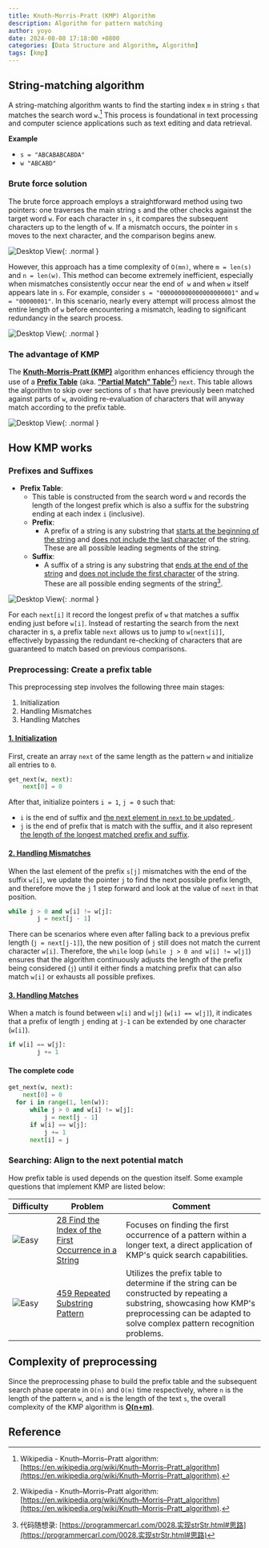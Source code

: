 ```yaml
---
title: Knuth-Morris-Pratt (KMP) Algorithm
description: Algorithm for pattern matching
author: yoyo
date: 2024-08-08 17:18:00 +0800
categories: [Data Structure and Algorithm, Algorithm]
tags: [kmp]
---
```


## String-matching algorithm

A string-matching algorithm wants to find the starting index `m` in string `s` that matches the search word `w`.[^wiki] This process is foundational in text processing and computer science applications such as text editing and data retrieval.

**Example**
  - `s = "ABCABABCABDA"`
  - `w "ABCABD"`

### Brute force solution

The brute force approach employs a straightforward method using two pointers: one traverses the main string `s` and the other checks against the target word `w`. For each character in `s`, it compares the subsequent characters up to the length of `w`. If a mismatch occurs, the pointer in `s` moves to the next character, and the comparison begins anew.

![Desktop View](/assets/image/algorithm/kmp/string-matching-algorithm-1.jpeg){: .normal }

However, this approach has a time complexity of `O(mn)`, where `m = len(s)` and `n = len(w)`. This method can become extremely inefficient, especially when mismatches consistently occur near the end of` w` and when `w` itself appears late in `s`. For example, consider `s = "000000000000000000001"` and `w = "00000001"`. In this scenario, nearly every attempt will process almost the entire length of `w` before encountering a mismatch, leading to significant redundancy in the search process.

![Desktop View](/assets/image/algorithm/kmp/string-matching-algorithm-2.jpeg){: .normal }

### The advantage of KMP

The **<ins>Knuth-Morris-Pratt (KMP)</ins>** algorithm enhances efficiency through the use of a **<ins>Prefix Table</ins>** (aka. **<ins>"Partial Match" Table</ins>**[^wiki]) `next`. This table allows the algorithm to skip over sections of `s` that have previously been matched against parts of `w`, avoiding re-evaluation of characters that will anyway match according to the prefix table.

![Desktop View](/assets/image/algorithm/kmp/string-matching-algorithm-3.jpeg){: .normal }

## How KMP works

### Prefixes and Suffixes
  - **Prefix Table**:
    - This table is constructed from the search word `w` and records the length of the longest prefix which is also a suffix for the substring ending at each index `i` (inclusive).
    - **Prefix**:
      - A prefix of a string is any substring that <ins>starts at the beginning of the string</ins> and <ins>does not include the last character</ins> of the string. These are all possible leading segments of the string.
    - **Suffix**:
      - A suffix of a string is any substring that <ins>ends at the end of the string</ins> and <ins>does not include the first character</ins> of the string. These are all possible ending segments of the string[^dmsxl].

![Desktop View](/assets/image/algorithm/kmp/how-kmp-works-1.jpeg){: .normal } 

For each `next[i]` it record the longest prefix of `w` that matches a suffix ending just before `w[i]`. Instead of restarting the search from the next character in s, a prefix table `next` allows us to jump to `w[next[i]]`, effectively bypassing the redundant re-checking of characters that are guaranteed to match based on previous comparisons. 

### Preprocessing: Create a prefix table

This preprocessing step involves the following three main stages:
  1. Initialization
  2. Handling Mismatches
  3. Handling Matches

#### <ins>1. Initialization</ins>

First, create an array `next` of the same length as the pattern `w` and initialize all entries to `0`.

```python
get_next(w, next):
	next[0] = 0
```
After that, initialize pointers `i = 1`, `j = 0` such that:
  - `i` is the end of suffix and <ins> the next element in `next` to be updated </ins>.
  - `j` is the end of prefix that is match with the suffix, and it also represent <ins>the length of the longest matched prefix and suffix</ins>.

#### <ins>2. Handling Mismatches</ins>

When the last element of the prefix `s[j]` mismatches with the end of the suffix `w[i]`, we update the pointer `j` to find the next possible prefix length, and therefore move the `j` 1 step forward and look at the value of `next` in that position.

```python
while j > 0 and w[i] != w[j]:
        j = next[j - 1]
```

There can be scenarios where even after falling back to a previous prefix length (`j = next[j-1]`), the new position of `j` still does not match the current character `w[i]`. Therefore, the `while` loop (`while j > 0 and w[i] != w[j]`) ensures that the algorithm continuously adjusts the length of the prefix being considered (`j`) until it either finds a matching prefix that can also match `w[i]` or exhausts all possible prefixes.

#### <ins>3. Handling Matches</ins>

When a match is found between `w[i]` and `w[j]` (`w[i] == w[j]`), it indicates that a prefix of length `j` ending at `j-1` can be extended by one character (`w[i]`). 

```python
if w[i] == w[j]:
        j += 1
```

#### The complete code

```python
get_next(w, next):
	next[0] = 0
  for i in range(1, len(w)):
      while j > 0 and w[i] != w[j]:
          j = next[j - 1]
      if w[i] == w[j]:
          j += 1
      next[i] = j
```

### Searching: Align to the next potential match

How prefix table is used depends on the question itself. Some example questions that implement KMP are listed below:

| Difficulty | Problem | Comment |
|------------|---------|---------|
| ![Easy](https://img.shields.io/badge/Easy-brightgreen) | [28 Find the Index of the First Occurrence in a String](https://yuyulyu.github.io/posts/leetcode-day-8/#find-the-index-of-the-first-occurrence-in-a-string) | Focuses on finding the first occurrence of a pattern within a longer text, a direct application of KMP's quick search capabilities. |
| ![Easy](https://img.shields.io/badge/Easy-brightgreen) | [459 Repeated Substring Pattern](https://yuyulyu.github.io/posts/leetcode-day-8/#repeated-substring-pattern) | Utilizes the prefix table to determine if the string can be constructed by repeating a substring, showcasing how KMP's preprocessing can be adapted to solve complex pattern recognition problems. |

## Complexity of preprocessing

Since the preprocessing phase to build the prefix table and the subsequent search phase operate in `O(n)` and `O(m)` time respectively, where `n` is the length of the pattern `w`, and `m` is the length of the text `s`, the overall complexity of the KMP algorithm is <ins>**O(n+m)**</ins>.

## Reference

[^wiki]: Wikipedia - Knuth–Morris–Pratt algorithm:[https://en.wikipedia.org/wiki/Knuth–Morris–Pratt_algorithm](https://en.wikipedia.org/wiki/Knuth–Morris–Pratt_algorithm).
[^dmsxl]: 代码随想录: [https://programmercarl.com/0028.实现strStr.html#思路](https://programmercarl.com/0028.实现strStr.html#思路)

